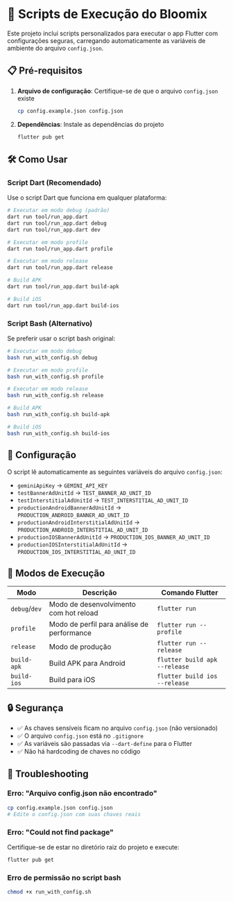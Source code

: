 # 🚀 Scripts de Execução do Bloomix

Este projeto inclui scripts personalizados para executar o app Flutter com configurações seguras, carregando automaticamente as variáveis de ambiente do arquivo `config.json`.

## 📋 Pré-requisitos

1. **Arquivo de configuração**: Certifique-se de que o arquivo `config.json` existe

   ```bash
   cp config.example.json config.json
   ```

2. **Dependências**: Instale as dependências do projeto

   ```bash
   flutter pub get
   ```

## 🛠️ Como Usar

### Script Dart (Recomendado)

Use o script Dart que funciona em qualquer plataforma:

```bash
# Executar em modo debug (padrão)
dart run tool/run_app.dart
dart run tool/run_app.dart debug
dart run tool/run_app.dart dev

# Executar em modo profile
dart run tool/run_app.dart profile

# Executar em modo release
dart run tool/run_app.dart release

# Build APK
dart run tool/run_app.dart build-apk

# Build iOS
dart run tool/run_app.dart build-ios
```

### Script Bash (Alternativo)

Se preferir usar o script bash original:

```bash
# Executar em modo debug
bash run_with_config.sh debug

# Executar em modo profile
bash run_with_config.sh profile

# Executar em modo release
bash run_with_config.sh release

# Build APK
bash run_with_config.sh build-apk

# Build iOS
bash run_with_config.sh build-ios
```

## 🔧 Configuração

O script lê automaticamente as seguintes variáveis do arquivo `config.json`:

- `geminiApiKey` → `GEMINI_API_KEY`
- `testBannerAdUnitId` → `TEST_BANNER_AD_UNIT_ID`
- `testInterstitialAdUnitId` → `TEST_INTERSTITIAL_AD_UNIT_ID`
- `productionAndroidBannerAdUnitId` → `PRODUCTION_ANDROID_BANNER_AD_UNIT_ID`
- `productionAndroidInterstitialAdUnitId` → `PRODUCTION_ANDROID_INTERSTITIAL_AD_UNIT_ID`
- `productionIOSBannerAdUnitId` → `PRODUCTION_IOS_BANNER_AD_UNIT_ID`
- `productionIOSInterstitialAdUnitId` → `PRODUCTION_IOS_INTERSTITIAL_AD_UNIT_ID`

## 📱 Modos de Execução

| Modo | Descrição | Comando Flutter |
|------|-----------|-----------------|
| `debug`/`dev` | Modo de desenvolvimento com hot reload | `flutter run` |
| `profile` | Modo de perfil para análise de performance | `flutter run --profile` |
| `release` | Modo de produção | `flutter run --release` |
| `build-apk` | Build APK para Android | `flutter build apk --release` |
| `build-ios` | Build para iOS | `flutter build ios --release` |

## 🔒 Segurança

- ✅ As chaves sensíveis ficam no arquivo `config.json` (não versionado)
- ✅ O arquivo `config.json` está no `.gitignore`
- ✅ As variáveis são passadas via `--dart-define` para o Flutter
- ✅ Não há hardcoding de chaves no código

## 🐛 Troubleshooting

### Erro: "Arquivo config.json não encontrado"

```bash
cp config.example.json config.json
# Edite o config.json com suas chaves reais
```

### Erro: "Could not find package"

Certifique-se de estar no diretório raiz do projeto e execute:

```bash
flutter pub get
```

### Erro de permissão no script bash

```bash
chmod +x run_with_config.sh
```
